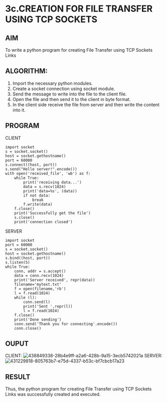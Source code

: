 # 3c.CREATION FOR FILE TRANSFER USING TCP SOCKETS
## AIM
To write a python program for creating File Transfer using TCP Sockets Links
## ALGORITHM:
1. Import the necessary python modules.
2. Create a socket connection using socket module.
3. Send the message to write into the file to the client file.
4. Open the file and then send it to the client in byte format.
5. In the client side receive the file from server and then write the content into it.
## PROGRAM
CLIENT
```
import socket
s = socket.socket()
host = socket.gethostname()
port = 60000
s.connect((host, port))
s.send("Hello server!".encode())
with open('received_file', 'wb') as f:
    while True:
        print('receiving data...')
        data = s.recv(1024)
        print('data=%s', (data))
        if not data:
            break
        f.write(data)
    f.close()
    print('Successfully get the file')
    s.close()
    print('connection closed')
```
SERVER
```
import socket
port = 60000
s = socket.socket()
host = socket.gethostname()
s.bind((host, port))
s.listen(5)
while True:
    conn, addr = s.accept()
    data = conn.recv(1024)
    print('Server received', repr(data))
    filename='mytext.txt'
    f = open(filename,'rb')
    l = f.read(1024)
    while (l):
        conn.send(l)
        print('Sent ',repr(l))
        l = f.read(1024)
    f.close()
    print('Done sending')
    conn.send('Thank you for connecting'.encode())
    conn.close()
```
## OUPUT
CLIENT:
![438849338-28b4e9ff-a2a6-428b-9a15-3ecb5742021a](https://github.com/user-attachments/assets/8fd8dd6a-b1e5-4717-905e-06e97612d856)
SERVER:
![431229818-805763b7-e75d-4337-b53c-bf7cbcb17a23](https://github.com/user-attachments/assets/c5e2945d-5e11-458d-b41e-33e842ea689a)

## RESULT
Thus, the python program for creating File Transfer using TCP Sockets Links was 
successfully created and executed.
